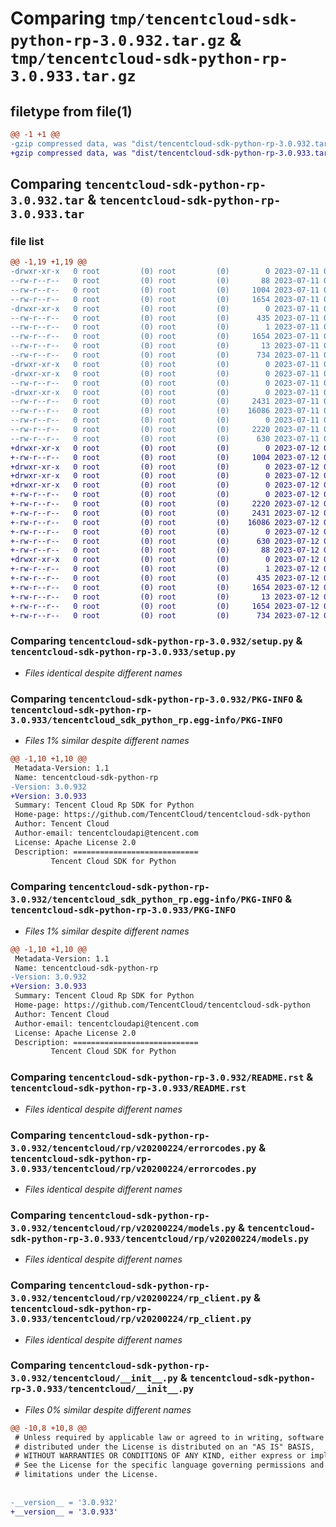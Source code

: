 # Comparing `tmp/tencentcloud-sdk-python-rp-3.0.932.tar.gz` & `tmp/tencentcloud-sdk-python-rp-3.0.933.tar.gz`

## filetype from file(1)

```diff
@@ -1 +1 @@
-gzip compressed data, was "dist/tencentcloud-sdk-python-rp-3.0.932.tar", last modified: Tue Jul 11 00:54:48 2023, max compression
+gzip compressed data, was "dist/tencentcloud-sdk-python-rp-3.0.933.tar", last modified: Wed Jul 12 00:35:44 2023, max compression
```

## Comparing `tencentcloud-sdk-python-rp-3.0.932.tar` & `tencentcloud-sdk-python-rp-3.0.933.tar`

### file list

```diff
@@ -1,19 +1,19 @@
-drwxr-xr-x   0 root         (0) root         (0)        0 2023-07-11 00:54:48.000000 tencentcloud-sdk-python-rp-3.0.932/
--rw-r--r--   0 root         (0) root         (0)       88 2023-07-11 00:54:48.000000 tencentcloud-sdk-python-rp-3.0.932/setup.cfg
--rw-r--r--   0 root         (0) root         (0)     1004 2023-07-11 00:54:48.000000 tencentcloud-sdk-python-rp-3.0.932/setup.py
--rw-r--r--   0 root         (0) root         (0)     1654 2023-07-11 00:54:48.000000 tencentcloud-sdk-python-rp-3.0.932/PKG-INFO
-drwxr-xr-x   0 root         (0) root         (0)        0 2023-07-11 00:54:48.000000 tencentcloud-sdk-python-rp-3.0.932/tencentcloud_sdk_python_rp.egg-info/
--rw-r--r--   0 root         (0) root         (0)      435 2023-07-11 00:54:48.000000 tencentcloud-sdk-python-rp-3.0.932/tencentcloud_sdk_python_rp.egg-info/SOURCES.txt
--rw-r--r--   0 root         (0) root         (0)        1 2023-07-11 00:54:48.000000 tencentcloud-sdk-python-rp-3.0.932/tencentcloud_sdk_python_rp.egg-info/dependency_links.txt
--rw-r--r--   0 root         (0) root         (0)     1654 2023-07-11 00:54:48.000000 tencentcloud-sdk-python-rp-3.0.932/tencentcloud_sdk_python_rp.egg-info/PKG-INFO
--rw-r--r--   0 root         (0) root         (0)       13 2023-07-11 00:54:48.000000 tencentcloud-sdk-python-rp-3.0.932/tencentcloud_sdk_python_rp.egg-info/top_level.txt
--rw-r--r--   0 root         (0) root         (0)      734 2023-07-11 00:54:48.000000 tencentcloud-sdk-python-rp-3.0.932/README.rst
-drwxr-xr-x   0 root         (0) root         (0)        0 2023-07-11 00:54:48.000000 tencentcloud-sdk-python-rp-3.0.932/tencentcloud/
-drwxr-xr-x   0 root         (0) root         (0)        0 2023-07-11 00:54:48.000000 tencentcloud-sdk-python-rp-3.0.932/tencentcloud/rp/
--rw-r--r--   0 root         (0) root         (0)        0 2023-07-11 00:54:48.000000 tencentcloud-sdk-python-rp-3.0.932/tencentcloud/rp/__init__.py
-drwxr-xr-x   0 root         (0) root         (0)        0 2023-07-11 00:54:48.000000 tencentcloud-sdk-python-rp-3.0.932/tencentcloud/rp/v20200224/
--rw-r--r--   0 root         (0) root         (0)     2431 2023-07-11 00:54:48.000000 tencentcloud-sdk-python-rp-3.0.932/tencentcloud/rp/v20200224/errorcodes.py
--rw-r--r--   0 root         (0) root         (0)    16086 2023-07-11 00:54:48.000000 tencentcloud-sdk-python-rp-3.0.932/tencentcloud/rp/v20200224/models.py
--rw-r--r--   0 root         (0) root         (0)        0 2023-07-11 00:54:48.000000 tencentcloud-sdk-python-rp-3.0.932/tencentcloud/rp/v20200224/__init__.py
--rw-r--r--   0 root         (0) root         (0)     2220 2023-07-11 00:54:48.000000 tencentcloud-sdk-python-rp-3.0.932/tencentcloud/rp/v20200224/rp_client.py
--rw-r--r--   0 root         (0) root         (0)      630 2023-07-11 00:54:48.000000 tencentcloud-sdk-python-rp-3.0.932/tencentcloud/__init__.py
+drwxr-xr-x   0 root         (0) root         (0)        0 2023-07-12 00:35:44.000000 tencentcloud-sdk-python-rp-3.0.933/
+-rw-r--r--   0 root         (0) root         (0)     1004 2023-07-12 00:35:44.000000 tencentcloud-sdk-python-rp-3.0.933/setup.py
+drwxr-xr-x   0 root         (0) root         (0)        0 2023-07-12 00:35:44.000000 tencentcloud-sdk-python-rp-3.0.933/tencentcloud/
+drwxr-xr-x   0 root         (0) root         (0)        0 2023-07-12 00:35:44.000000 tencentcloud-sdk-python-rp-3.0.933/tencentcloud/rp/
+drwxr-xr-x   0 root         (0) root         (0)        0 2023-07-12 00:35:44.000000 tencentcloud-sdk-python-rp-3.0.933/tencentcloud/rp/v20200224/
+-rw-r--r--   0 root         (0) root         (0)        0 2023-07-12 00:35:44.000000 tencentcloud-sdk-python-rp-3.0.933/tencentcloud/rp/v20200224/__init__.py
+-rw-r--r--   0 root         (0) root         (0)     2220 2023-07-12 00:35:44.000000 tencentcloud-sdk-python-rp-3.0.933/tencentcloud/rp/v20200224/rp_client.py
+-rw-r--r--   0 root         (0) root         (0)     2431 2023-07-12 00:35:44.000000 tencentcloud-sdk-python-rp-3.0.933/tencentcloud/rp/v20200224/errorcodes.py
+-rw-r--r--   0 root         (0) root         (0)    16086 2023-07-12 00:35:44.000000 tencentcloud-sdk-python-rp-3.0.933/tencentcloud/rp/v20200224/models.py
+-rw-r--r--   0 root         (0) root         (0)        0 2023-07-12 00:35:44.000000 tencentcloud-sdk-python-rp-3.0.933/tencentcloud/rp/__init__.py
+-rw-r--r--   0 root         (0) root         (0)      630 2023-07-12 00:35:44.000000 tencentcloud-sdk-python-rp-3.0.933/tencentcloud/__init__.py
+-rw-r--r--   0 root         (0) root         (0)       88 2023-07-12 00:35:44.000000 tencentcloud-sdk-python-rp-3.0.933/setup.cfg
+drwxr-xr-x   0 root         (0) root         (0)        0 2023-07-12 00:35:44.000000 tencentcloud-sdk-python-rp-3.0.933/tencentcloud_sdk_python_rp.egg-info/
+-rw-r--r--   0 root         (0) root         (0)        1 2023-07-12 00:35:44.000000 tencentcloud-sdk-python-rp-3.0.933/tencentcloud_sdk_python_rp.egg-info/dependency_links.txt
+-rw-r--r--   0 root         (0) root         (0)      435 2023-07-12 00:35:44.000000 tencentcloud-sdk-python-rp-3.0.933/tencentcloud_sdk_python_rp.egg-info/SOURCES.txt
+-rw-r--r--   0 root         (0) root         (0)     1654 2023-07-12 00:35:44.000000 tencentcloud-sdk-python-rp-3.0.933/tencentcloud_sdk_python_rp.egg-info/PKG-INFO
+-rw-r--r--   0 root         (0) root         (0)       13 2023-07-12 00:35:44.000000 tencentcloud-sdk-python-rp-3.0.933/tencentcloud_sdk_python_rp.egg-info/top_level.txt
+-rw-r--r--   0 root         (0) root         (0)     1654 2023-07-12 00:35:44.000000 tencentcloud-sdk-python-rp-3.0.933/PKG-INFO
+-rw-r--r--   0 root         (0) root         (0)      734 2023-07-12 00:35:44.000000 tencentcloud-sdk-python-rp-3.0.933/README.rst
```

### Comparing `tencentcloud-sdk-python-rp-3.0.932/setup.py` & `tencentcloud-sdk-python-rp-3.0.933/setup.py`

 * *Files identical despite different names*

### Comparing `tencentcloud-sdk-python-rp-3.0.932/PKG-INFO` & `tencentcloud-sdk-python-rp-3.0.933/tencentcloud_sdk_python_rp.egg-info/PKG-INFO`

 * *Files 1% similar despite different names*

```diff
@@ -1,10 +1,10 @@
 Metadata-Version: 1.1
 Name: tencentcloud-sdk-python-rp
-Version: 3.0.932
+Version: 3.0.933
 Summary: Tencent Cloud Rp SDK for Python
 Home-page: https://github.com/TencentCloud/tencentcloud-sdk-python
 Author: Tencent Cloud
 Author-email: tencentcloudapi@tencent.com
 License: Apache License 2.0
 Description: ============================
         Tencent Cloud SDK for Python
```

### Comparing `tencentcloud-sdk-python-rp-3.0.932/tencentcloud_sdk_python_rp.egg-info/PKG-INFO` & `tencentcloud-sdk-python-rp-3.0.933/PKG-INFO`

 * *Files 1% similar despite different names*

```diff
@@ -1,10 +1,10 @@
 Metadata-Version: 1.1
 Name: tencentcloud-sdk-python-rp
-Version: 3.0.932
+Version: 3.0.933
 Summary: Tencent Cloud Rp SDK for Python
 Home-page: https://github.com/TencentCloud/tencentcloud-sdk-python
 Author: Tencent Cloud
 Author-email: tencentcloudapi@tencent.com
 License: Apache License 2.0
 Description: ============================
         Tencent Cloud SDK for Python
```

### Comparing `tencentcloud-sdk-python-rp-3.0.932/README.rst` & `tencentcloud-sdk-python-rp-3.0.933/README.rst`

 * *Files identical despite different names*

### Comparing `tencentcloud-sdk-python-rp-3.0.932/tencentcloud/rp/v20200224/errorcodes.py` & `tencentcloud-sdk-python-rp-3.0.933/tencentcloud/rp/v20200224/errorcodes.py`

 * *Files identical despite different names*

### Comparing `tencentcloud-sdk-python-rp-3.0.932/tencentcloud/rp/v20200224/models.py` & `tencentcloud-sdk-python-rp-3.0.933/tencentcloud/rp/v20200224/models.py`

 * *Files identical despite different names*

### Comparing `tencentcloud-sdk-python-rp-3.0.932/tencentcloud/rp/v20200224/rp_client.py` & `tencentcloud-sdk-python-rp-3.0.933/tencentcloud/rp/v20200224/rp_client.py`

 * *Files identical despite different names*

### Comparing `tencentcloud-sdk-python-rp-3.0.932/tencentcloud/__init__.py` & `tencentcloud-sdk-python-rp-3.0.933/tencentcloud/__init__.py`

 * *Files 0% similar despite different names*

```diff
@@ -10,8 +10,8 @@
 # Unless required by applicable law or agreed to in writing, software
 # distributed under the License is distributed on an "AS IS" BASIS,
 # WITHOUT WARRANTIES OR CONDITIONS OF ANY KIND, either express or implied.
 # See the License for the specific language governing permissions and
 # limitations under the License.
 
 
-__version__ = '3.0.932'
+__version__ = '3.0.933'
```

